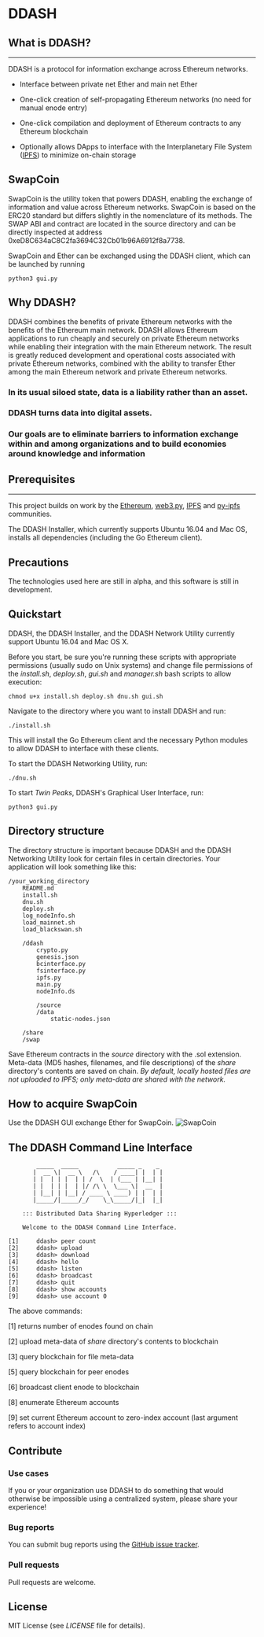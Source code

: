 # DDASH 

## What is DDASH?
---
DDASH is a protocol for information exchange across Ethereum networks. 


* Interface between private net Ether and main net Ether

* One-click creation of self-propagating Ethereum networks (no need for manual enode entry)

* One-click compilation and deployment of Ethereum contracts to any Ethereum blockchain 

* Optionally allows DApps to interface with the Interplanetary File System ([IPFS](https://github.com/ipfs/ipfs)) to minimize on-chain storage 


## SwapCoin
SwapCoin is the utility token that powers DDASH, enabling the exchange of information and value across Ethereum networks. SwapCoin is based on the ERC20 standard but differs slightly in the nomenclature of its methods. The SWAP ABI and contract are located in the source directory and can be directly inspected at address 0xeD8C634aC8C2fa3694C32Cb01b96A6912f8a7738.

SwapCoin and Ether can be exchanged using the DDASH client, which can be launched by running 
```
python3 gui.py 
```

## Why DDASH?
DDASH combines the benefits of private Ethereum networks with the benefits of the Ethereum main network. DDASH allows Ethereum applications to run cheaply and securely on private Ethereum networks while enabling their integration with the main Ethereum network. The result is greatly reduced development and operational costs associated with private Ethereum networks, combined with the ability to transfer Ether among the main Ethereum network and private Ethereum networks.

### In its usual siloed state, data is a liability rather than an asset.

### DDASH turns data into digital assets.

### Our goals are to eliminate barriers to information exchange within and among organizations and to build economies around knowledge and information

## Prerequisites
---
This project builds on work by the [Ethereum](https://www.ethereum.org), [web3.py](https://github.com/pipermerriam/web3.py), [IPFS](https://github.com/ipfs/ipfs) and [py-ipfs](https://github.com/ipfs/py-ipfs-api) communities. 

The DDASH Installer, which currently supports Ubuntu 16.04 and Mac OS, installs all dependencies (including the Go Ethereum client).

## Precautions
The technologies used here are still in alpha, and this software is still in development. 

## Quickstart 
DDASH, the DDASH Installer, and the DDASH Network Utility currently support Ubuntu 16.04 and Mac OS X.

Before you start, be sure you're running these scripts with appropriate permissions (usually sudo on Unix systems) and change file permissions of the *install.sh*, *deploy.sh*, *gui.sh* and *manager.sh* bash scripts to allow execution:

```
chmod u+x install.sh deploy.sh dnu.sh gui.sh
```

Navigate to the directory where you want to install DDASH and run:
```
./install.sh
```
This will install the Go Ethereum client and the necessary Python modules to allow DDASH to interface with these clients. 

To start the DDASH Networking Utility, run:
```
./dnu.sh
```

To start *Twin Peaks*, DDASH's Graphical User Interface, run:
```
python3 gui.py
```


## Directory structure
The directory structure is important because DDASH and the DDASH Networking Utility look for certain files in certain directories. Your application will look something like this:
```
/your_working_directory
	README.md
	install.sh
	dnu.sh
	deploy.sh
	log_nodeInfo.sh
	load_mainnet.sh
	load_blackswan.sh 

	/ddash
		crypto.py
		genesis.json
		bcinterface.py
		fsinterface.py
		ipfs.py
		main.py
		nodeInfo.ds
		
        /source
		/data
	    	static-nodes.json

	/share
	/swap

```
Save Ethereum contracts in the *source* directory with the .sol extension.
Meta-data (MD5 hashes, filenames, and file descriptions) of the *share* directory's contents are saved on chain.
*By default, locally hosted files are not uploaded to IPFS; only meta-data are shared with the network.*

## How to acquire SwapCoin
Use the DDASH GUI  exchange Ether for SwapCoin. 
![SwapCoin](https://s3-us-west-1.amazonaws.com/ddash/swapcoin_intro.png)

## The DDASH Command Line Interface
```
        _____  _____           _____ _    _ 
       |  __ \|  __ \   /\    / ____| |  | |
       | |  | | |  | | /  \  | (___ | |__| |
       | |  | | |  | |/ /\ \  \___ \|  __  |
       | |__| | |__| / ____ \ ____) | |  | |
       |_____/|_____/_/    \_\_____/|_|  |_|
                                                                
    ::: Distributed Data Sharing Hyperledger :::

    Welcome to the DDASH Command Line Interface.

[1]		ddash> peer count
[2]		ddash> upload
[3]		ddash> download
[4]		ddash> hello
[5]		ddash> listen
[6]		ddash> broadcast
[7]		ddash> quit
[8]		ddash> show accounts
[9]		ddash> use account 0

```
The above commands:

[1]  returns number of enodes found on chain

[2]  upload meta-data of *share* directory's contents to blockchain 

[3]  query blockchain for file meta-data

[5] query blockchain for peer enodes

[6] broadcast client enode to blockchain

[8] enumerate Ethereum accounts

[9] set current Ethereum account to zero-index account (last argument refers to account index)


## Contribute
### Use cases
If you or your organization use DDASH to do something that would otherwise be impossible using a centralized system, please share your experience!

### Bug reports
You can submit bug reports using the [GitHub issue tracker](https://github.com/osmode/ddash/issues).

### Pull requests
Pull requests are welcome.

## License
MIT License (see *LICENSE* file for details).

